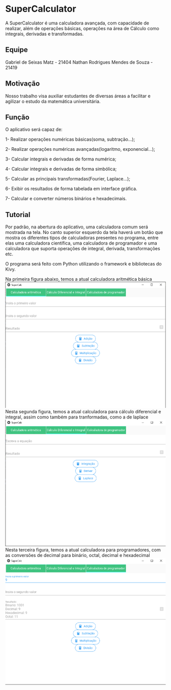 
# SuperCalculator

A SuperCalculator é uma calculadora avançada, com capacidade de realizar, além de operações básicas, operações na área de Cálculo como integrais, derivadas e transformadas. 


## Equipe
Gabriel de Seixas Matz - 21404
Nathan Rodrigues Mendes de Souza - 21419
## Motivação
Nosso trabalho visa auxiliar estudantes de diversas áreas a facilitar e agilizar o estudo da matemática universitária.
## Função
O aplicativo será capaz de:

1- Realizar operações numéricas básicas(soma, subtração...);

2- Realizar operações numéricas avançadas(logaritmo, exponencial...);

3- Calcular integrais e derivadas de forma numérica;

4- Calcular integrais e derivadas de forma simbólica;

5- Calcular as principais transformadas(Fourier, Laplace...);

6- Exibir os resultados de forma tabelada em interface gráfica.

7- Calcular e converter números binários e hexadecimais.
## Tutorial
Por padrão, na abertura do aplicativo, uma calculadora comum será mostrada na tela. No canto superior esquerdo da tela haverá um botão que mostra os diferentes tipos de calculadoras presentes no programa, entre elas uma calculadora científica, uma calculadora de programador e uma calculadora que suporta operações de integral, derivada, transformações etc. 

O programa será feito com Python utilizando o framework e bibliotecas do Kivy.

Na primeira figura abaixo, temos a atual calculadora aritmética básica
![Logo do Markdown](img/Screenshot_1.png)
Nesta segunda figura, temos a atual calculadora para cálculo diferencial e integral, assim como também para tranformadas, como a de laplace
![Logo do Markdown](img/Screenshot_2.png)
Nesta terceira figura, temos a atual calculadora para programadores, com as conversões de decimal para binário, octal, decimal e hexadecimal
![Logo do Markdown](img/Screenshot_3.png)
